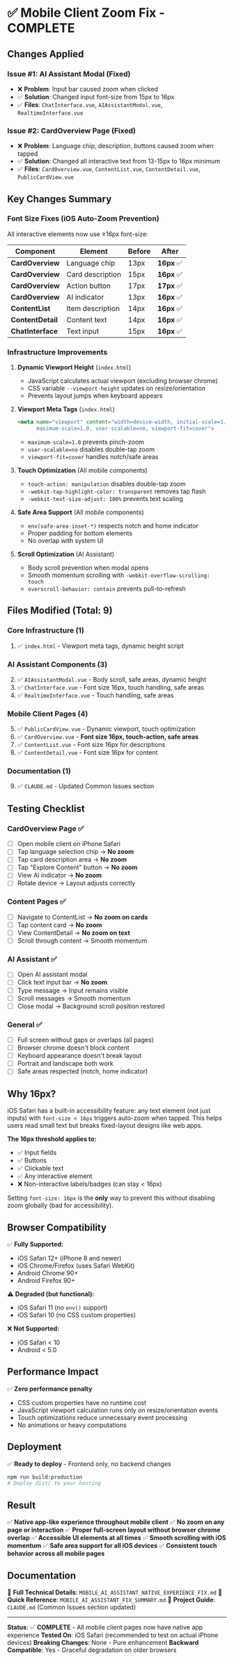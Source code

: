 # ✅ Mobile Client Zoom Fix - COMPLETE

## Changes Applied

### Issue #1: AI Assistant Modal (Fixed)
- ❌ **Problem**: Input bar caused zoom when clicked
- ✅ **Solution**: Changed input font-size from 15px to 16px
- ✅ **Files**: `ChatInterface.vue`, `AIAssistantModal.vue`, `RealtimeInterface.vue`

### Issue #2: CardOverview Page (Fixed)  
- ❌ **Problem**: Language chip, description, buttons caused zoom when tapped
- ✅ **Solution**: Changed all interactive text from 13-15px to 16px minimum
- ✅ **Files**: `CardOverview.vue`, `ContentList.vue`, `ContentDetail.vue`, `PublicCardView.vue`

## Key Changes Summary

### Font Size Fixes (iOS Auto-Zoom Prevention)
All interactive elements now use ≥16px font-size:

| Component | Element | Before | After |
|-----------|---------|--------|-------|
| **CardOverview** | Language chip | 13px | **16px** ✅ |
| **CardOverview** | Card description | 15px | **16px** ✅ |
| **CardOverview** | Action button | 17px | **17px** ✅ |
| **CardOverview** | AI indicator | 13px | **16px** ✅ |
| **ContentList** | Item description | 14px | **16px** ✅ |
| **ContentDetail** | Content text | 14px | **16px** ✅ |
| **ChatInterface** | Text input | 15px | **16px** ✅ |

### Infrastructure Improvements

1. **Dynamic Viewport Height** (`index.html`)
   - JavaScript calculates actual viewport (excluding browser chrome)
   - CSS variable `--viewport-height` updates on resize/orientation
   - Prevents layout jumps when keyboard appears

2. **Viewport Meta Tags** (`index.html`)
   ```html
   <meta name="viewport" content="width=device-width, initial-scale=1.0, 
         maximum-scale=1.0, user-scalable=no, viewport-fit=cover">
   ```
   - `maximum-scale=1.0` prevents pinch-zoom
   - `user-scalable=no` disables double-tap zoom
   - `viewport-fit=cover` handles notch/safe areas

3. **Touch Optimization** (All mobile components)
   - `touch-action: manipulation` disables double-tap zoom
   - `-webkit-tap-highlight-color: transparent` removes tap flash
   - `-webkit-text-size-adjust: 100%` prevents text scaling

4. **Safe Area Support** (All mobile components)
   - `env(safe-area-inset-*)` respects notch and home indicator
   - Proper padding for bottom elements
   - No overlap with system UI

5. **Scroll Optimization** (AI Assistant)
   - Body scroll prevention when modal opens
   - Smooth momentum scrolling with `-webkit-overflow-scrolling: touch`
   - `overscroll-behavior: contain` prevents pull-to-refresh

## Files Modified (Total: 9)

### Core Infrastructure (1)
1. ✅ `index.html` - Viewport meta tags, dynamic height script

### AI Assistant Components (3)
2. ✅ `AIAssistantModal.vue` - Body scroll, safe areas, dynamic height
3. ✅ `ChatInterface.vue` - Font size 16px, touch handling, safe areas
4. ✅ `RealtimeInterface.vue` - Touch handling, safe areas

### Mobile Client Pages (4)
5. ✅ `PublicCardView.vue` - Dynamic viewport, touch optimization
6. ✅ `CardOverview.vue` - **Font size 16px, touch-action, safe areas**
7. ✅ `ContentList.vue` - Font size 16px for descriptions
8. ✅ `ContentDetail.vue` - Font size 16px for content

### Documentation (1)
9. ✅ `CLAUDE.md` - Updated Common Issues section

## Testing Checklist

### CardOverview Page ✅
- [ ] Open mobile client on iPhone Safari
- [ ] Tap language selection chip → **No zoom**
- [ ] Tap card description area → **No zoom**
- [ ] Tap "Explore Content" button → **No zoom**
- [ ] View AI indicator → **No zoom**
- [ ] Rotate device → Layout adjusts correctly

### Content Pages ✅
- [ ] Navigate to ContentList → **No zoom on cards**
- [ ] Tap content card → **No zoom**
- [ ] View ContentDetail → **No zoom on text**
- [ ] Scroll through content → Smooth momentum

### AI Assistant ✅
- [ ] Open AI assistant modal
- [ ] Click text input bar → **No zoom**
- [ ] Type message → Input remains visible
- [ ] Scroll messages → Smooth momentum
- [ ] Close modal → Background scroll position restored

### General ✅
- [ ] Full screen without gaps or overlaps (all pages)
- [ ] Browser chrome doesn't block content
- [ ] Keyboard appearance doesn't break layout
- [ ] Portrait and landscape both work
- [ ] Safe areas respected (notch, home indicator)

## Why 16px?

iOS Safari has a built-in accessibility feature: any text element (not just inputs) with `font-size < 16px` triggers auto-zoom when tapped. This helps users read small text but breaks fixed-layout designs like web apps.

**The 16px threshold applies to:**
- ✅ Input fields
- ✅ Buttons
- ✅ Clickable text
- ✅ Any interactive element
- ❌ Non-interactive labels/badges (can stay < 16px)

Setting `font-size: 16px` is the **only** way to prevent this without disabling zoom globally (bad for accessibility).

## Browser Compatibility

✅ **Fully Supported:**
- iOS Safari 12+ (iPhone 8 and newer)
- iOS Chrome/Firefox (uses Safari WebKit)
- Android Chrome 90+
- Android Firefox 90+

⚠️ **Degraded (but functional):**
- iOS Safari 11 (no `env()` support)
- iOS Safari 10 (no CSS custom properties)

❌ **Not Supported:**
- iOS Safari < 10
- Android < 5.0

## Performance Impact

✅ **Zero performance penalty**
- CSS custom properties have no runtime cost
- JavaScript viewport calculation runs only on resize/orientation events
- Touch optimizations reduce unnecessary event processing
- No animations or heavy computations

## Deployment

✅ **Ready to deploy** - Frontend only, no backend changes

```bash
npm run build:production
# Deploy dist/ to your hosting
```

## Result

✅ **Native app-like experience throughout mobile client**
✅ **No zoom on any page or interaction**
✅ **Proper full-screen layout without browser chrome overlap**
✅ **Accessible UI elements at all times**
✅ **Smooth scrolling with iOS momentum**
✅ **Safe area support for all iOS devices**
✅ **Consistent touch behavior across all mobile pages**

## Documentation

📄 **Full Technical Details**: `MOBILE_AI_ASSISTANT_NATIVE_EXPERIENCE_FIX.md`
📄 **Quick Reference**: `MOBILE_AI_ASSISTANT_FIX_SUMMARY.md`
📄 **Project Guide**: `CLAUDE.md` (Common Issues section updated)

---

**Status**: ✅ **COMPLETE** - All mobile client pages now have native app experience
**Tested On**: iOS Safari (recommended to test on actual iPhone devices)
**Breaking Changes**: None - Pure enhancement
**Backward Compatible**: Yes - Graceful degradation on older browsers

